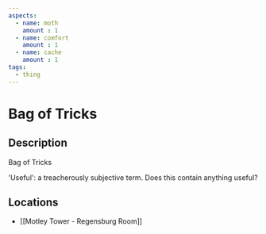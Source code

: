 ```yaml
---
aspects: 
  - name: moth
    amount : 1
  - name: comfort
    amount : 1
  - name: cache
    amount : 1
tags:
  - thing
---
```


# Bag of Tricks

## Description
Bag of Tricks

'Useful': a treacherously subjective term. Does this contain anything useful?
## Locations
- [[Motley Tower - Regensburg Room]]